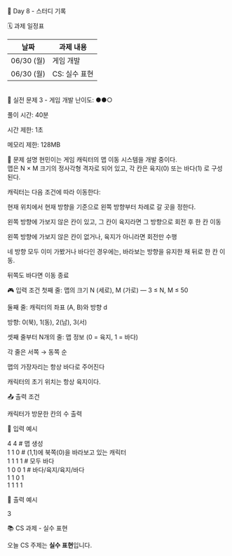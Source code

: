 📅 Day 8 - 스터디 기록

🗓 과제 일정표

| 날짜       | 과제 내용                       |
|------------|-------------------------------|
| 06/30 (월) | 게임 개발       |
| 06/30 (월) | CS: 실수 표현           | 

 <br>
📘 실전 문제 3 - 게임 개발
난이도: ●●○

풀이 시간: 40분

시간 제한: 1초

메모리 제한: 128MB

🧾 문제 설명
현민이는 게임 캐릭터의 맵 이동 시스템을 개발 중이다.  <br>
맵은 N × M 크기의 정사각형 격자로 되어 있고, 각 칸은 육지(0) 또는 바다(1) 로 구성된다.

캐릭터는 다음 조건에 따라 이동한다:

현재 위치에서 현재 방향을 기준으로 왼쪽 방향부터 차례로 갈 곳을 정한다.

왼쪽 방향에 가보지 않은 칸이 있고, 그 칸이 육지라면 그 방향으로 회전 후 한 칸 이동

왼쪽 방향에 가보지 않은 칸이 없거나, 육지가 아니라면 회전만 수행

네 방향 모두 이미 가봤거나 바다인 경우에는, 바라보는 방향을 유지한 채 뒤로 한 칸 이동.

뒤쪽도 바다면 이동 종료

🎮 입력 조건
첫째 줄: 맵의 크기 N (세로), M (가로) — 3 ≤ N, M ≤ 50

둘째 줄: 캐릭터의 좌표 (A, B)와 방향 d

방향: 0(북), 1(동), 2(남), 3(서)

셋째 줄부터 N개의 줄: 맵 정보 (0 = 육지, 1 = 바다)

각 줄은 서쪽 → 동쪽 순

맵의 가장자리는 항상 바다로 주어진다

캐릭터의 초기 위치는 항상 육지이다. 

📤 출력 조건  <br>

캐릭터가 방문한 칸의 수 출력

📘 입력 예시

4 4  # 맵 생성 <br> 
1 1 0  # (1,1)에 북쪽(0)을 바라보고 있는 캐릭터 <br>
1 1 1 1  # 모두 바다 <br> 
1 0 0 1  # 바다/육지/육지/바다<br>
1 1 0 1  <br>
1 1 1 1  <br>

📗 출력 예시

3

📚 CS 과제 - 실수 표현

오늘 CS 주제는 **실수 표현**입니다.